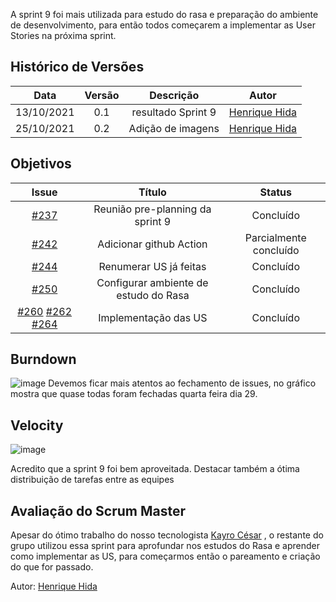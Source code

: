 ﻿---
layout: page_slowbrows
tag: slowbrows
---


A sprint 9 foi mais utilizada para estudo do rasa e preparação do ambiente de desenvolvimento, para então todos começarem a implementar as User Stories na próxima sprint.
## Histórico de Versões

| Data       | Versão | Descrição                      | Autor             |
| :--------: | :----: | :----------:                   | :---------------: |
| 13/10/2021 |    0.1   | resultado Sprint 9 | [Henrique Hida](https://github.com/HenriqueHida)|
| 25/10/2021 |    0.2   | Adição de imagens | [Henrique Hida](https://github.com/HenriqueHida)|



## Objetivos

| Issue |            Título            |        Status         | 
|:-------:|:----------------------------:|:-----------------------------:|
| [#237](https://github.com/fga-eps-mds/2021.1-AlligaBot/issues/237) | Reunião pre-planning da sprint 9 |  Concluído 
| [#242](https://github.com/fga-eps-mds/2021.1-AlligaBot/issues/242) | Adicionar github Action| Parcialmente concluído
| [#244](https://github.com/fga-eps-mds/2021.1-AlligaBot/issues/244)  | Renumerar US já feitas| Concluído
| [#250](https://github.com/fga-eps-mds/2021.1-AlligaBot/issues/229) |  Configurar ambiente de estudo do Rasa|  Concluído
[#260](https://github.com/fga-eps-mds/2021.1-AlligaBot/issues/260) [#262](https://github.com/fga-eps-mds/2021.1-AlligaBot/issues/262) [#264](https://github.com/fga-eps-mds/2021.1-AlligaBot/issues/264) |  Implementação das US| Concluído

## Burndown
![image](https://user-images.githubusercontent.com/78568172/138776817-cd4ec4e3-980b-46c5-917d-fa23b375144d.png)
Devemos ficar mais atentos ao fechamento de issues, no gráfico mostra que quase todas foram fechadas quarta feira dia 29. 
## Velocity
![image](https://user-images.githubusercontent.com/78568172/138777241-4e0d8311-d55e-4194-93b1-52392950bbba.png)

Acredito que a sprint 9 foi bem aproveitada. Destacar também a ótima distribuição de tarefas entre as equipes

## Avaliação do Scrum Master
Apesar do ótimo trabalho do nosso tecnologista [Kayro César](https://github.com/kayrocesar) , o restante do grupo utilizou essa sprint para aprofundar nos estudos do Rasa e aprender como implementar as US, para começarmos então o pareamento e criação do que for passado. 



Autor: [Henrique Hida](https://github.com/HenriqueHida)
